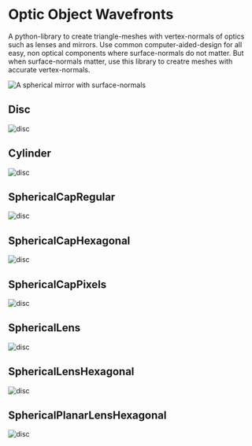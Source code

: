 Optic Object Wavefronts
=======================
A python-library to create triangle-meshes with vertex-normals of optics such as lenses and mirrors.
Use common computer-aided-design for all easy, non optical components where surface-normals do not matter.
But when surface-normals matter, use this library to creatre meshes with accurate vertex-normals.

![A spherical mirror with surface-normals](readme/mirror_render_blender.jpg)


Disc
----
![disc](readme/Disc.jpg)

Cylinder
--------
![disc](readme/Cylinder.jpg)

SphericalCapRegular
-------------------
![disc](readme/SphericalCapRegular.jpg)

SphericalCapHexagonal
---------------------
![disc](readme/SphericalCapHexagonal.jpg)

SphericalCapPixels
------------------
![disc](readme/SphericalCapPixels.jpg)

SphericalLens
------------
![disc](readme/SphericalLens.jpg)

SphericalLensHexagonal
----------------------
![disc](readme/SphericalLensHexagonal.jpg)

SphericalPlanarLensHexagonal
-------------------------------
![disc](readme/SphericalPlanarLensHexagonal.jpg)
